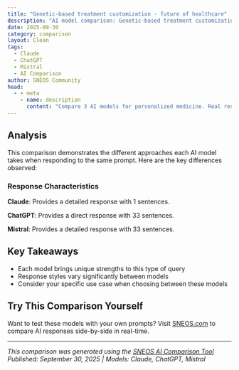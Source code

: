 ```yaml
---
title: "Genetic-based treatment customization - future of healthcare"
description: "AI model comparison: Genetic-based treatment customization - future of healthcare..."
date: 2025-09-30
category: comparison
layout: Clean
tags:
  - Claude
  - ChatGPT
  - Mistral
  - AI Comparison
author: SNEOS Community
head:
  - - meta
    - name: description
      content: "Compare 3 AI models for personalized medicine. Real responses from Claude, ChatGPT, Mistral with detailed analysis."
---
```


<ChatComparison
  title="Genetic-based treatment customization - future of healthcare"
  prompt="Genetic-based treatment customization - future of healthcare"
  :responses='{"Claude": "# Genetic-Based Treatment Customization: The Future of Precision Medicine\n\n## Current State \u0026 Emerging Trends\n\n**Pharmacogenomics** is already revolutionizing treatment approaches:\n- **Drug metabolism optimization** - Testing for genetic variants affecting how patients process medications\n- **Dosage personalization** - Adjusting medication doses based on genetic profiles\n- **Adverse reaction prevention** - Identifying patients at risk for specific drug reactions\n\n## Key Applications\n\n### **Cancer Treatment**\n- Tumor genetic profiling to select targeted therapies\n- CAR-T cell therapy customized to individual immune systems\n- Liquid biopsies for real-time treatment monitoring\n\n### **Mental Health**\n- Genetic testing to predict antidepressant efficacy\n- Personalized psychopharmacology based on neurotransmitter genetics\n- Risk assessment for treatment-resistant conditions\n\n### **Rare Diseases**\n- Gene therapy tailored to specific mutations\n- Antisense oligonucleotides for individual patients\n- Custom enzyme replacement therapies\n\n## Transformative Potential\n\n**Benefits:**\n- \u2705 Reduced trial-and-error prescribing\n- \u2705 Minimized adverse drug reactions\n- \u2705 Improved treatment efficacy rates\n- \u2705 Cost reduction through targeted interventions\n- \u2705 Prevention strategies for genetic predispositions\n\n**Current Challenges:**\n- Limited genetic diversity in research databases\n- High costs of genetic testing and custom treatments\n- Regulatory frameworks still developing\n- Privacy and discrimination concerns\n- Healthcare provider education needs\n\n## Future Outlook\n\nBy 2030-2040, we can expect:\n- Routine genetic screening at birth or early adulthood\n- AI-driven treatment selection algorithms\n- Real-time genetic monitoring for treatment adjustments\n- Expansion beyond single-gene to complex polygenic traits\n\nThis represents a fundamental shift from \u0022one-size-fits-all\u0022 to truly individualized medicine.", "ChatGPT": "Genetic-based treatment customization, often referred to as precision medicine or personalized medicine, represents a transformative future direction for healthcare. This approach involves tailoring medical treatment to the individual characteristics of each patient, particularly their genetic makeup. Here\u2019s an overview of why genetic-based treatment customization is considered the future of healthcare:\n\n### 1. **Understanding Genetic Influence on Disease**\nGenetic variations can influence how diseases develop and progress. By analyzing a patient\u2019s genome, healthcare providers can identify genetic predispositions to certain conditions such as cancer, cardiovascular diseases, diabetes, and rare genetic disorders. This understanding allows for:\n- Early detection and preventive strategies.\n- More accurate diagnoses.\n\n### 2. **Tailoring Drug Therapies**\nPharmacogenomics, a key component of genetic-based customization, studies how genes affect a person\u2019s response to drugs. This customization enables:\n- Selecting the most effective medication with fewer side effects.\n- Optimizing drug dosages.\n- Avoiding adverse drug reactions.\n\n### 3. **Targeted Therapies**\nIn diseases like cancer, genetic profiling of tumors helps identify specific mutations driving the disease. Treatments can then target these mutations directly, improving efficacy while minimizing damage to healthy cells. Examples include:\n- Targeted cancer therapies (e.g., HER2 inhibitors in breast cancer).\n- Gene therapies that correct defective genes.\n\n### 4. **Improved Prognosis and Monitoring**\nGenetic information can help predict disease outcomes and responses to treatment, allowing clinicians to monitor patients more closely or adjust therapies as needed. This dynamic approach helps in managing chronic and complex diseases.\n\n### 5. **Advances in Technology**\nTechnological advancements such as next-generation sequencing (NGS), CRISPR gene-editing, and machine learning enable rapid and cost-effective genetic analysis. This makes personalized treatments more accessible and practical in routine clinical settings.\n\n### 6. **Challenges and Ethical Considerations**\nWhile promising, genetic-based customization poses challenges that must be addressed:\n- Privacy and security of genetic data.\n- Potential genetic discrimination.\n- Ensuring equitable access to genetic testing and therapies.\n- Integration of genetic information into healthcare systems.\n\n### Conclusion\nGenetic-based treatment customization offers a more precise, predictive, and preventive approach to healthcare. By moving away from a \u201Cone-size-fits-all\u201D model, it promises improved patient outcomes, reduced healthcare costs, and a new paradigm in managing health and disease. As research and technology continue to advance, personalized medicine is poised to become a cornerstone of future healthcare systems worldwide.", "Mistral": "Genetic-based treatment customization, often referred to as precision medicine or personalized medicine, is indeed considered the future of healthcare. This approach uses an individual\u0027s genetic profile to guide decisions about the prevention, diagnosis, and treatment of disease. Here are some ways it is expected to transform healthcare:\n\n### 1. **Personalized Treatment Plans**\n - **Targeted Therapies**: By understanding a patient\u0027s genetic makeup, healthcare providers can tailor treatments to be more effective and less harmful. For example, certain cancer treatments can be customized based on the genetic profile of the tumor.\n - **Drug Selection**: Genetic information can help predict how a patient will respond to specific medications, reducing the risk of adverse reactions and improving efficacy.\n\n### 2. **Early Disease Detection**\n - **Genetic Screening**: Early identification of genetic predispositions to diseases like cancer, heart disease, and diabetes can lead to proactive interventions and lifestyle changes.\n - **Preventive Measures**: Knowing a patient\u0027s genetic risk factors can guide preventive strategies, such as dietary changes, exercise regimens, and regular screenings.\n\n### 3. **Improved Diagnostic Accuracy**\n - **Genetic Testing**: Advanced genetic testing can provide more accurate diagnoses, especially for complex conditions that may have genetic components.\n - **Biomarkers**: Identifying specific genetic biomarkers can help in diagnosing diseases at earlier stages and monitoring treatment effectiveness.\n\n### 4. **Enhanced Clinical Trials**\n - **Patient Selection**: Genetic profiling can help identify patients who are most likely to benefit from a particular treatment, making clinical trials more efficient and effective.\n - **Trial Design**: Personalized medicine can lead to more targeted and stratified clinical trials, improving the chances of successful outcomes.\n\n### 5. **Cost-Effective Care**\n - **Reduced Trial and Error**: By tailoring treatments to individual genetic profiles, the need for trial-and-error approaches can be minimized, reducing healthcare costs and improving patient outcomes.\n - **Preventive Care**: Early detection and prevention can reduce the need for costly treatments and hospitalizations.\n\n### 6. **Ethical and Privacy Considerations**\n - **Data Security**: Ensuring the security and privacy of genetic data is crucial. Robust data protection measures and ethical guidelines are essential.\n - **Informed Consent**: Patients must be fully informed about the implications of genetic testing and the potential uses of their genetic information.\n\n### 7. **Integration with Other Technologies**\n - **AI and Machine Learning**: Combining genetic data with artificial intelligence and machine learning can enhance the analysis and interpretation of genetic information, leading to more precise treatment recommendations.\n - **Wearable Technology**: Integrating genetic data with wearable devices can provide a more comprehensive view of a patient\u0027s health, enabling real-time monitoring and personalized interventions.\n\n### 8. **Public Health Impact**\n - **Population Health**: Understanding genetic variations within populations can help in developing public health strategies tailored to specific genetic profiles.\n - **Health Equity**: Ensuring that genetic-based treatments are accessible to all, regardless of socioeconomic status, is crucial for achieving health equity.\n\n### Challenges and Considerations\n - **Accessibility**: Ensuring that genetic-based treatments are accessible and affordable for all patients.\n - **Education**: Educating healthcare providers and the public about the benefits and limitations of genetic-based treatments.\n - **Regulatory Framework**: Developing a regulatory framework that supports the ethical use of genetic information while promoting innovation.\n\nIn summary, genetic-based treatment customization holds immense potential to revolutionize healthcare by making it more precise, effective, and patient-centric. However, realizing this potential will require addressing various ethical, technological, and regulatory challenges."}' 
  published-date="13:55"
/>

## Analysis

This comparison demonstrates the different approaches each AI model takes when responding to the same prompt. Here are the key differences observed:

### Response Characteristics

**Claude**: Provides a detailed response with 1 sentences. 

**ChatGPT**: Provides a direct response with 33 sentences. 

**Mistral**: Provides a detailed response with 33 sentences. 

## Key Takeaways

- Each model brings unique strengths to this type of query
- Response styles vary significantly between models
- Consider your specific use case when choosing between these models

## Try This Comparison Yourself

Want to test these models with your own prompts? Visit [SNEOS.com](https://sneos.com) to compare AI responses side-by-side in real-time.

---

*This comparison was generated using the [SNEOS AI Comparison Tool](https://sneos.com)*
*Published: September 30, 2025 | Models: Claude, ChatGPT, Mistral*
